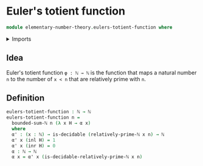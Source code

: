 # Euler's totient function

```agda
module elementary-number-theory.eulers-totient-function where
```

<details><summary>Imports</summary>
```agda
open import foundation.coproduct-types
open import foundation.decidable-types
open import elementary-number-theory.natural-numbers
open import elementary-number-theory.relatively-prime-natural-numbers
open import elementary-number-theory.sums-of-natural-numbers
```
</details>

## Idea

Euler's totient function `φ : ℕ → ℕ` is the function that maps a natural number `n` to the number of `x < n` that are relatively prime with `n`.

## Definition

```agda
eulers-totient-function : ℕ → ℕ
eulers-totient-function n =
  bounded-sum-ℕ n (λ x H → α x)
  where
  α' : (x : ℕ) → is-decidable (relatively-prime-ℕ x n) → ℕ
  α' x (inl H) = 1
  α' x (inr H) = 0
  α : ℕ → ℕ
  α x = α' x (is-decidable-relatively-prime-ℕ x n)
```
